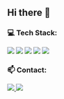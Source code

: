 ## Hi there 👋

<!--
**TahaTavana/TahaTavana** is a ✨ _special_ ✨ repository because its `README.md` (this file) appears on your GitHub profile.

Here are some ideas to get you started:

- 🔭 I’m currently working on ...
- 🌱 I’m currently learning ...
- 👯 I’m looking to collaborate on ...
- 🤔 I’m looking for help with ...
- 💬 Ask me about ...
- 📫 How to reach me: ...
- 😄 Pronouns: ...
- ⚡ Fun fact: ...
-->
### 💻 Tech Stack:
<p align="left">
  <img src="https://img.shields.io/badge/Python-3776AB?style=for-the-badge&logo=python&logoColor=white"/>
  <img src="https://img.shields.io/badge/React-20232A?style=for-the-badge&logo=react&logoColor=61DAFB"/>
  <img src="https://img.shields.io/badge/JavaScript-F7DF1E?style=for-the-badge&logo=javascript&logoColor=black"/>
  <img src="https://img.shields.io/badge/HTML5-E34F26?style=for-the-badge&logo=html5&logoColor=white"/>
  <img src="https://img.shields.io/badge/CSS3-1572B6?style=for-the-badge&logo=css3&logoColor=white"/>
</p>

### 📫 Contact:
<p>
  <a href="mailto:tavanam814@gmail.com">
    <img src="https://img.shields.io/badge/tavanam814@gmail.com-D14836?style=for-the-badge&logo=gmail&logoColor=white"/>
  </a>
  <a href="mailto:tavana.rgs@gmail.com">
    <img src="https://img.shields.io/badge/tavana.rgs@gmail.com-D14836?style=for-the-badge&logo=gmail&logoColor=white"/>
  </a>
</p>
